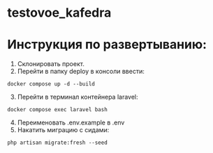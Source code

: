 # testovoe_kafedra

# Инструкция по развертыванию:

1. Склонировать проект.
2. Перейти в папку deploy в консоли ввести:
```
docker compose up -d --build
```
3. Перейти в терминал контейнера laravel:
```
docker compose exec laravel bash
```
4. Переименовать .env.example в .env
5. Накатить миграцию с сидами:
```
php artisan migrate:fresh --seed
```
